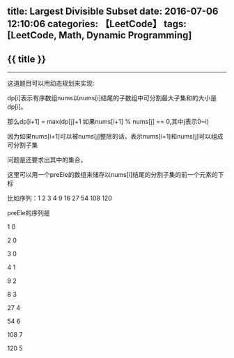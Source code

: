 title: Largest Divisible Subset
date: 2016-07-06 12:10:06
categories: 【LeetCode】
tags: [LeetCode, Math, Dynamic Programming]
---
## {{ title }} ##

---

这道题目可以用动态规划来实现:

dp[i]表示有序数组nums以nums[i]结尾的子数组中可分割最大子集和的大小是dp[i]。

那么dp[i+1] = max(dp[j]+1 如果nums[i+1] % nums[j] == 0,其中j表示0~i)

因为如果nums[i+1]可以被nums[j]整除的话，表示nums[i+1]和nums[j]可以组成可分割子集

问题是还要求出其中的集合，

这里可以用一个preEle的数组来储存以nums[i]结尾的分割子集的前一个元素的下标

比如序列：1 2 3 4 9 16 27 54 108 120

preEle的序列是

1 0

2 0

3 0

4 1

9 2

8 3

27 4

54 6

108 7

120 5